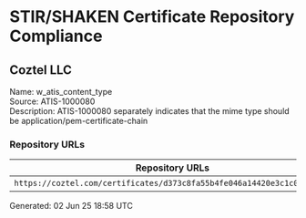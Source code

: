 # STIR/SHAKEN Certificate Repository Compliance

## Coztel LLC

Name: w_atis_content_type\
Source: ATIS-1000080\
Description: ATIS-1000080 separately indicates that the mime type should be application/pem-certificate-chain
### Repository URLs

| Repository URLs | Not After |  Problems | Link |
|-----------------|-----------|-----------|------|
| `https://coztel.com/certificates/d373c8fa55b4fe046a14420e3c1c0deb.cer` | 28&#160;Jun&#160;25&#160;14:34&#160;UTC | true | [view](../../REPOS/b3d4737164e9c8d706f6b1a54294a371337f45e7/README.md) |


Generated: 02 Jun 25 18:58 UTC